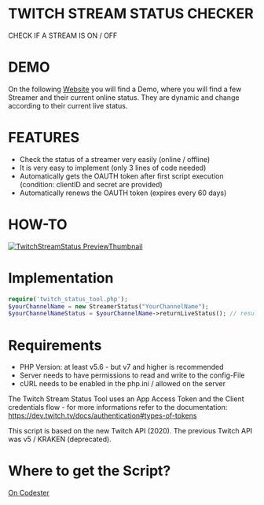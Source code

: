 # TWITCH STREAM STATUS CHECKER
CHECK IF A STREAM IS ON / OFF

# DEMO
On the following [Website](https://twitch-stream-status-checker.fragxz.de/) you will find a Demo, where you will find a few Streamer and their current online status. They are dynamic and change according to their current live status.

# FEATURES
* Check the status of a streamer very easily (online / offline)
* It is very easy to implement (only 3 lines of code needed)
* Automatically gets the OAUTH token after first script execution (condition: clientID and secret are provided)
* Automatically renews the OAUTH token (expires every 60 days)

# HOW-TO
[![TwitchStreamStatus PreviewThumbnail](https://img.youtube.com/vi/ewcw5N4RMGU/0.jpg)](https://www.youtube.com/watch?v=ewcw5N4RMGU)

# Implementation
```php
require('twitch_status_tool.php');
$yourChannelName = new StreamerStatus("YourChannelName");
$yourChannelNameStatus = $yourChannelName->returnLiveStatus(); // result: "online" or "offline" 
```

# Requirements
* PHP Version: at least v5.6 - but v7 and higher is recommended
* Server needs to have permissions to read and write to the config-File
* cURL needs to be enabled in the php.ini / allowed on the server

The Twitch Stream Status Tool uses an App Access Token and the Client credentials flow - for more informations refer to the documentation: https://dev.twitch.tv/docs/authentication#types-of-tokens

This script is based on the new Twitch API (2020). The previous Twitch API was v5 / KRAKEN (deprecated). 

# Where to get the Script?
[On Codester](https://www.codester.com/items/27144/twitch-status-tool-php-script?ref=Fragxz)
